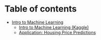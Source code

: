 # Table of contents

* [Intro to Machine Learning](README.md)
  * [Intro to Machine Learning (Kaggle)](intro-to-machine-learning/intro-to-machine-learning-kaggle.md)
  * [Application: Housing Price Predictions](intro-to-machine-learning/application-housing-price-predictions.md)
